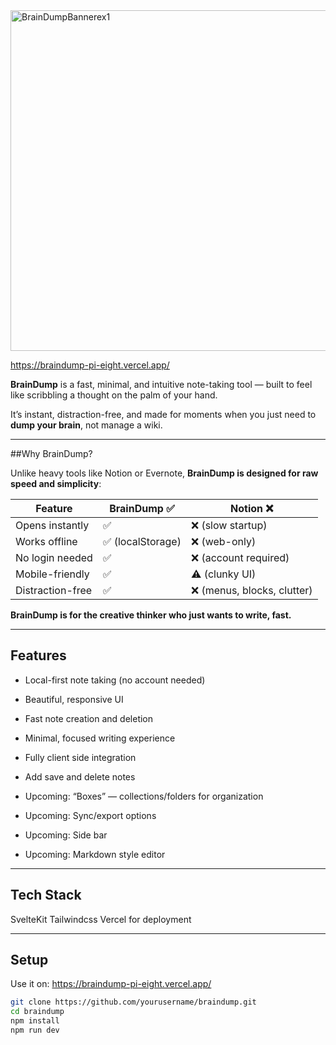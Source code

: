 
 <img width="2618" height="545" alt="BrainDumpBannerex1" src="https://github.com/user-attachments/assets/515c8237-3afa-4e80-b3ca-ea2fd3c8cbf2" />

https://braindump-pi-eight.vercel.app/

**BrainDump** is a fast, minimal, and intuitive note-taking tool — built to feel like scribbling a thought on the palm of your hand.

It’s instant, distraction-free, and made for moments when you just need to **dump your brain**, not manage a wiki.

---

##Why BrainDump?

Unlike heavy tools like Notion or Evernote, **BrainDump is designed for raw speed and simplicity**:

| Feature            | BrainDump ✅ | Notion ❌ |
|--------------------|--------------|-----------|
| Opens instantly    | ✅            | ❌ (slow startup) |
| Works offline      | ✅ (localStorage) | ❌ (web-only) |
| No login needed    | ✅            | ❌ (account required) |
| Mobile-friendly    | ✅            | ⚠️ (clunky UI) |
| Distraction-free   | ✅            | ❌ (menus, blocks, clutter) |

**BrainDump is for the creative thinker who just wants to write, fast.**

---

## Features

- Local-first note taking (no account needed)
- Beautiful, responsive UI
- Fast note creation and deletion
- Minimal, focused writing experience
- Fully client side integration
- Add save and delete notes
  
- Upcoming: “Boxes” — collections/folders for organization
- Upcoming: Sync/export options
- Upcoming: Side bar
- Upcoming: Markdown style editor

---


## Tech Stack
SvelteKit
Tailwindcss
Vercel for deployment

---

## Setup

Use it on: https://braindump-pi-eight.vercel.app/

```bash
git clone https://github.com/yourusername/braindump.git
cd braindump
npm install
npm run dev



